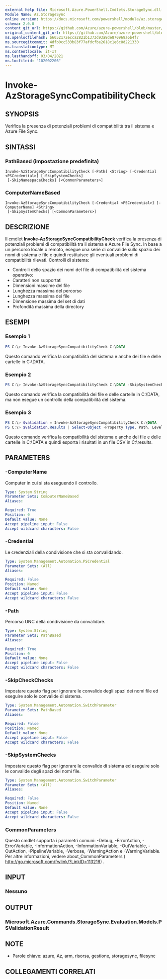 ```yaml
---
external help file: Microsoft.Azure.PowerShell.Cmdlets.StorageSync.dll-Help.xml
Module Name: Az.StorageSync
online version: https://docs.microsoft.com/powershell/module/az.storagesync/invoke-azstoragesynccompatibilitycheck
schema: 2.0.0
content_git_url: https://github.com/Azure/azure-powershell/blob/master/src/StorageSync/StorageSync/help/Invoke-AzStorageSyncCompatibilityCheck.md
original_content_git_url: https://github.com/Azure/azure-powershell/blob/master/src/StorageSync/StorageSync/help/Invoke-AzStorageSyncCompatibilityCheck.md
ms.openlocfilehash: b6052172ecca2821b1373d93a8de870969a6b4f7
ms.sourcegitcommit: 4dfb0cc533b83f77afdcfbe2618c1e6c8d221330
ms.translationtype: MT
ms.contentlocale: it-IT
ms.lasthandoff: 03/04/2021
ms.locfileid: "102002206"
---
```

# Invoke-AzStorageSyncCompatibilityCheck

## SYNOPSIS
Verifica la presenza di potenziali problemi di compatibilità tra il sistema e Azure File Sync.

## SINTASSI

### PathBased (impostazione predefinita)
```
Invoke-AzStorageSyncCompatibilityCheck [-Path] <String> [-Credential <PSCredential>] [-SkipSystemChecks]
 [-SkipNamespaceChecks] [<CommonParameters>]
```

### ComputerNameBased
```
Invoke-AzStorageSyncCompatibilityCheck [-Credential <PSCredential>] [-ComputerName] <String>
 [-SkipSystemChecks] [<CommonParameters>]
```

## DESCRIZIONE
Il cmdlet **Invoke-AzStorageSyncCompatibilityCheck** verifica la presenza di potenziali problemi di compatibilità tra il sistema e Azure File Sync. In base a un percorso locale o remoto, esegue una serie di convalide sullo spazio dei nomi di sistema e file e quindi restituisce gli eventuali problemi di compatibilità rilevati.
Controlli di sistema:
- Controlli dello spazio dei nomi del file di compatibilità del sistema operativo:
- Caratteri non supportati
- Dimensioni massime del file
- Lunghezza massima del percorso
- Lunghezza massima dei file
- Dimensione massima del set di dati
- Profondità massima della directory

## ESEMPI

### Esempio 1
```powershell
PS C:\> Invoke-AzStorageSyncCompatibilityCheck C:\DATA
```

Questo comando verifica la compatibilità del sistema e anche dei file e delle cartelle in C:\DATA.

### Esempio 2
```powershell
PS C:\> Invoke-AzStorageSyncCompatibilityCheck C:\DATA -SkipSystemChecks
```

Questo comando verifica la compatibilità dei file e delle cartelle in C:\DATA, ma non esegue un controllo della compatibilità del sistema.

### Esempio 3
```powershell
PS C:\> $validation = Invoke-AzStorageSyncCompatibilityCheck C:\DATA
PS C:\> $validation.Results | Select-Object -Property Type, Path, Level, Description, Result | Export-Csv -Path C:\results.csv -Encoding utf8
```

Questo comando verifica la compatibilità del sistema e anche dei file e delle cartelle in C:\DATA e quindi esporta i risultati in un file CSV in C:\results.

## PARAMETERS

### -ComputerName
Computer in cui si sta eseguendo il controllo.

```yaml
Type: System.String
Parameter Sets: ComputerNameBased
Aliases:

Required: True
Position: 0
Default value: None
Accept pipeline input: False
Accept wildcard characters: False
```

### -Credential
Le credenziali della condivisione che si sta convalidando.

```yaml
Type: System.Management.Automation.PSCredential
Parameter Sets: (All)
Aliases:

Required: False
Position: Named
Default value: None
Accept pipeline input: False
Accept wildcard characters: False
```

### -Path
Percorso UNC della condivisione da convalidare.

```yaml
Type: System.String
Parameter Sets: PathBased
Aliases:

Required: True
Position: 0
Default value: None
Accept pipeline input: False
Accept wildcard characters: False
```

### -SkipCheckChecks
Impostare questo flag per ignorare le convalide degli spazi dei nomi file ed eseguire solo le convalide di sistema.

```yaml
Type: System.Management.Automation.SwitchParameter
Parameter Sets: PathBased
Aliases:

Required: False
Position: Named
Default value: None
Accept pipeline input: False
Accept wildcard characters: False
```

### -SkipSystemChecks
Impostare questo flag per ignorare le convalide di sistema ed eseguire solo le convalide degli spazi dei nomi file.

```yaml
Type: System.Management.Automation.SwitchParameter
Parameter Sets: (All)
Aliases:

Required: False
Position: Named
Default value: None
Accept pipeline input: False
Accept wildcard characters: False
```

### CommonParameters
Questo cmdlet supporta i parametri comuni: -Debug, -ErrorAction, -ErrorVariable, -InformationAction, -InformationVariable, -OutVariable, -OutAction, -PipelineVariable, -Verbose, -WarningAction e -WarningVariable. Per altre informazioni, vedere about_CommonParameters ( http://go.microsoft.com/fwlink/?LinkID=113216) .

## INPUT

### Nessuno

## OUTPUT

### Microsoft.Azure.Commands.StorageSync.Evaluation.Models.PSValidationResult

## NOTE
* Parole chiave: azure, Az, arm, risorsa, gestione, storagesync, filesync

## COLLEGAMENTI CORRELATI
